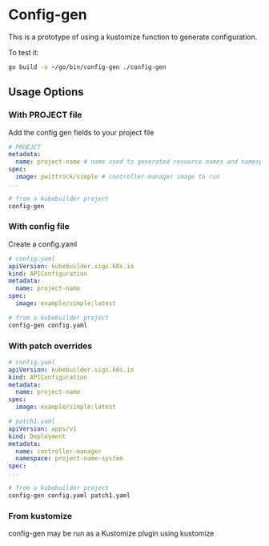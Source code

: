 # Config-gen

This is a prototype of using a kustomize function to generate configuration.

To test it:

```sh
go build -o ~/go/bin/config-gen ./config-gen
```

## Usage Options

### With PROJECT file

Add the config gen fields to your project file

```yaml
# PROEJCT
metadata:
  name: project-name # name used to generated resource names and namespaces
spec:
  image: pwittrock/simple # controller-manager image to run
...
```

```sh
# from a kubebuilder project
config-gen
```

### With config file

Create a config.yaml

```yaml
# config.yaml
apiVersion: kubebuilder.sigs.k8s.io
kind: APIConfiguration
metadata:
  name: project-name
spec:
  image: example/simple:latest
```

```sh
# from a kubebuilder project
config-gen config.yaml
```

### With patch overrides

```yaml
# config.yaml
apiVersion: kubebuilder.sigs.k8s.io
kind: APIConfiguration
metadata:
  name: project-name
spec:
  image: example/simple:latest
```

```yaml
# patch1.yaml
apiVersion: apps/v1
kind: Deployment
metadata:
  name: controller-manager
  namespace: project-name-system
spec:
...
```

```sh
# from a kubebuilder project
config-gen config.yaml patch1.yaml
```

### From kustomize

config-gen may be run as a Kustomize plugin using kustomize